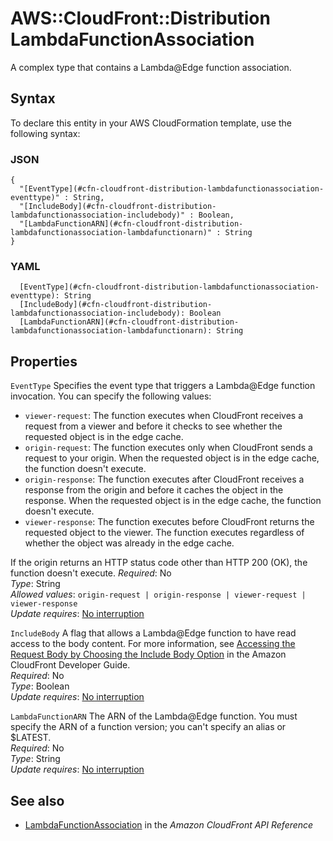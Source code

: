 # AWS::CloudFront::Distribution LambdaFunctionAssociation<a name="aws-properties-cloudfront-distribution-lambdafunctionassociation"></a>

A complex type that contains a Lambda@Edge function association\.

## Syntax<a name="aws-properties-cloudfront-distribution-lambdafunctionassociation-syntax"></a>

To declare this entity in your AWS CloudFormation template, use the following syntax:

### JSON<a name="aws-properties-cloudfront-distribution-lambdafunctionassociation-syntax.json"></a>

```
{
  "[EventType](#cfn-cloudfront-distribution-lambdafunctionassociation-eventtype)" : String,
  "[IncludeBody](#cfn-cloudfront-distribution-lambdafunctionassociation-includebody)" : Boolean,
  "[LambdaFunctionARN](#cfn-cloudfront-distribution-lambdafunctionassociation-lambdafunctionarn)" : String
}
```

### YAML<a name="aws-properties-cloudfront-distribution-lambdafunctionassociation-syntax.yaml"></a>

```
  [EventType](#cfn-cloudfront-distribution-lambdafunctionassociation-eventtype): String
  [IncludeBody](#cfn-cloudfront-distribution-lambdafunctionassociation-includebody): Boolean
  [LambdaFunctionARN](#cfn-cloudfront-distribution-lambdafunctionassociation-lambdafunctionarn): String
```

## Properties<a name="aws-properties-cloudfront-distribution-lambdafunctionassociation-properties"></a>

`EventType`  <a name="cfn-cloudfront-distribution-lambdafunctionassociation-eventtype"></a>
Specifies the event type that triggers a Lambda@Edge function invocation\. You can specify the following values:  
+  `viewer-request`: The function executes when CloudFront receives a request from a viewer and before it checks to see whether the requested object is in the edge cache\.
+  `origin-request`: The function executes only when CloudFront sends a request to your origin\. When the requested object is in the edge cache, the function doesn't execute\.
+  `origin-response`: The function executes after CloudFront receives a response from the origin and before it caches the object in the response\. When the requested object is in the edge cache, the function doesn't execute\.
+  `viewer-response`: The function executes before CloudFront returns the requested object to the viewer\. The function executes regardless of whether the object was already in the edge cache\.

  If the origin returns an HTTP status code other than HTTP 200 \(OK\), the function doesn't execute\.
*Required*: No  
*Type*: String  
*Allowed values*: `origin-request | origin-response | viewer-request | viewer-response`  
*Update requires*: [No interruption](https://docs.aws.amazon.com/AWSCloudFormation/latest/UserGuide/using-cfn-updating-stacks-update-behaviors.html#update-no-interrupt)

`IncludeBody`  <a name="cfn-cloudfront-distribution-lambdafunctionassociation-includebody"></a>
A flag that allows a Lambda@Edge function to have read access to the body content\. For more information, see [Accessing the Request Body by Choosing the Include Body Option](https://docs.aws.amazon.com/AmazonCloudFront/latest/DeveloperGuide/lambda-include-body-access.html) in the Amazon CloudFront Developer Guide\.  
*Required*: No  
*Type*: Boolean  
*Update requires*: [No interruption](https://docs.aws.amazon.com/AWSCloudFormation/latest/UserGuide/using-cfn-updating-stacks-update-behaviors.html#update-no-interrupt)

`LambdaFunctionARN`  <a name="cfn-cloudfront-distribution-lambdafunctionassociation-lambdafunctionarn"></a>
The ARN of the Lambda@Edge function\. You must specify the ARN of a function version; you can't specify an alias or $LATEST\.  
*Required*: No  
*Type*: String  
*Update requires*: [No interruption](https://docs.aws.amazon.com/AWSCloudFormation/latest/UserGuide/using-cfn-updating-stacks-update-behaviors.html#update-no-interrupt)

## See also<a name="aws-properties-cloudfront-distribution-lambdafunctionassociation--seealso"></a>
+  [LambdaFunctionAssociation](https://docs.aws.amazon.com/cloudfront/latest/APIReference/API_LambdaFunctionAssociation.html) in the *Amazon CloudFront API Reference* 

